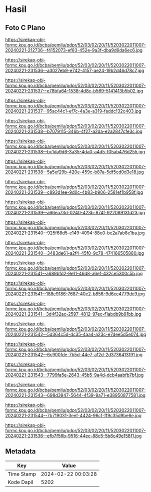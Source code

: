# Hasil

## Foto C Plano

https://sirekap-obj-formc.kpu.go.id/bcba/pemilu/pdpr/52/03/02/20/11/5203022011007-20240221-212736--f4152073-ef83-452e-9a3f-dba9d6da6ec6.jpg

https://sirekap-obj-formc.kpu.go.id/bcba/pemilu/pdpr/52/03/02/20/11/5203022011007-20240221-231536--a3027eb9-e742-4157-ae24-19b2d46d78c7.jpg

https://sirekap-obj-formc.kpu.go.id/bcba/pemilu/pdpr/52/03/02/20/11/5203022011007-20240221-231537--e78bfa64-1538-4d8c-b569-5141413b5b02.jpg

https://sirekap-obj-formc.kpu.go.id/bcba/pemilu/pdpr/52/03/02/20/11/5203022011007-20240221-231537--95ac44c1-ef7c-4a3e-a319-faddc132c403.jpg

https://sirekap-obj-formc.kpu.go.id/bcba/pemilu/pdpr/52/03/02/20/11/5203022011007-20240221-231538--b7079115-346b-4f27-a2da-e2a2847cfe3c.jpg

https://sirekap-obj-formc.kpu.go.id/bcba/pemilu/pdpr/52/03/02/20/11/5203022011007-20240221-231538--bc1da9d6-3a35-4da0-a4d5-f05ab476d255.jpg

https://sirekap-obj-formc.kpu.go.id/bcba/pemilu/pdpr/52/03/02/20/11/5203022011007-20240221-231538--5a5ef29b-420e-459c-b87a-5df5cd0d3e18.jpg

https://sirekap-obj-formc.kpu.go.id/bcba/pemilu/pdpr/52/03/02/20/11/5203022011007-20240221-231539--c893d1ee-9d0c-4b83-b906-2581ef1b958f.jpg

https://sirekap-obj-formc.kpu.go.id/bcba/pemilu/pdpr/52/03/02/20/11/5203022011007-20240221-231539--a66ea73d-0240-423b-874f-922089131d23.jpg

https://sirekap-obj-formc.kpu.go.id/bcba/pemilu/pdpr/52/03/02/20/11/5203022011007-20240221-231540--925f68d5-e149-4094-88e0-be2a7ab8e1ba.jpg

https://sirekap-obj-formc.kpu.go.id/bcba/pemilu/pdpr/52/03/02/20/11/5203022011007-20240221-231540--3483de61-a2f4-45f0-9c78-474166505880.jpg

https://sirekap-obj-formc.kpu.go.id/bcba/pemilu/pdpr/52/03/02/20/11/5203022011007-20240221-231541--a689bfd2-9e11-46d8-a6ef-432ce5300c5b.jpg

https://sirekap-obj-formc.kpu.go.id/bcba/pemilu/pdpr/52/03/02/20/11/5203022011007-20240221-231541--188e9186-7687-40e2-b856-9d6ce4779dc9.jpg

https://sirekap-obj-formc.kpu.go.id/bcba/pemilu/pdpr/52/03/02/20/11/5203022011007-20240221-231541--3d4f32ac-2597-4812-97ec-f1abdb9b91bb.jpg

https://sirekap-obj-formc.kpu.go.id/bcba/pemilu/pdpr/52/03/02/20/11/5203022011007-20240221-231542--5d364c5d-dc35-4aa4-a23c-e7dee5d5e074.jpg

https://sirekap-obj-formc.kpu.go.id/bcba/pemilu/pdpr/52/03/02/20/11/5203022011007-20240221-231542--6c900fde-7b5d-44e7-a12d-2d3736413f91.jpg

https://sirekap-obj-formc.kpu.go.id/bcba/pemilu/pdpr/52/03/02/20/11/5203022011007-20240221-231543--7799fa5e-2643-45b5-9a4d-dcb4aabfb7bf.jpg

https://sirekap-obj-formc.kpu.go.id/bcba/pemilu/pdpr/52/03/02/20/11/5203022011007-20240221-231543--698d3947-5644-4f39-9a71-e38950877581.jpg

https://sirekap-obj-formc.kpu.go.id/bcba/pemilu/pdpr/52/03/02/20/11/5203022011007-20240221-231544--7b719031-3eef-4424-96cf-ff9c35d9be6e.jpg

https://sirekap-obj-formc.kpu.go.id/bcba/pemilu/pdpr/52/03/02/20/11/5203022011007-20240221-231536--efb7f56b-9516-44ec-88c5-5b6c49e158f1.jpg


## Metadata

| Key        | Value               |
| ---------- | ------------------- |
| Time Stamp | 2024-02-22 00:03:28 |
| Kode Dapil | 5202                |




